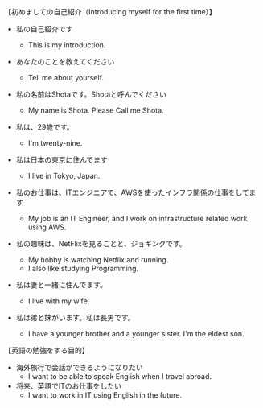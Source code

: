 <!-- 英語で翻訳して -->
【初めましての自己紹介（Introducing myself for the first time）】
- 私の自己紹介です
  - This is my introduction.
- あなたのことを教えてください
  - Tell me about yourself.

- 私の名前はShotaです。Shotaと呼んでください
  - My name is Shota. Please Call me Shota.
- 私は、29歳です。 
  - I'm twenty-nine.
- 私は日本の東京に住んでます
  - I live in Tokyo, Japan.
- 私のお仕事は、ITエンジニアで、AWSを使ったインフラ関係の仕事をしてます
  - My job is an IT Engineer, and I work on infrastructure related work using AWS.
- 私の趣味は、NetFlixを見ることと、ジョギングです。
  - My hobby is watching Netflix and running.
  - I also like studying Programming.
- 私は妻と一緒に住んでます。
  - I live with my wife.
- 私は弟と妹がいます。私は長男です。
  - I have a younger brother and a younger sister. I'm the eldest son.

【英語の勉強をする目的】
- 海外旅行で会話ができるようになりたい
  - I want to be able to speak English when I travel abroad.
- 将来、英語でITのお仕事をしたい
  - I want to work in IT using English in the future.
